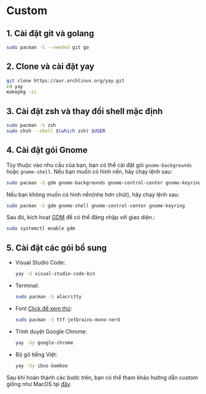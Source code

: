 # Custom

## 1\. Cài đặt git và golang

  ```bash
  sudo pacman -S --needed git go
  ```

## 2\. Clone và cài đặt yay

  ```bash
  git clone https://aur.archlinux.org/yay.git
  cd yay
  makepkg -si
  ```

## 3\. Cài đặt zsh và thay đổi shell mặc định

  ```bash
  sudo pacman -S zsh
  sudo chsh --shell $(which zsh) $USER
  ```

## 4\. Cài đặt gói Gnome

Tùy thuộc vào nhu cầu của bạn, bạn có thể cài đặt gói `gnome-backgrounds` hoặc `gnome-shell`. Nếu bạn muốn có hình nền, hãy chạy lệnh sau:

  ```bash
  sudo pacman -S gdm gnome-backgrounds gnome-control-center gnome-keyring
  ```

Nếu bạn không muốn có hình nền(nhẹ hơn chút), hãy chạy lệnh sau:

  ```bash
  sudo pacman -S gdm gnome-shell gnome-control-center gnome-keyring
  ```

Sau đó, kích hoạt [GDM](https://www.baeldung.com/wp-content/uploads/sites/2/2023/07/gnome_preview.png) để có thể đăng nhập với giao diện.:

  ```bash
  sudo systemctl enable gdm
  ```

## 5\. Cài đặt các gói bổ sung

- Visual Studio Code:

  ```bash
  yay -S visual-studio-code-bin
  ```

- Terminal:

  ```bash
  sudo pacman -S alacritty
  ```

- Font [Click để xem thử](https://www.programmingfonts.org/#jetbrainsmono):

  ```bash
  sudo pacman -S ttf-jetbrains-mono-nerd
  ```

- Trình duyệt Google Chrome:

  ```bash
  yay -Sy google-chrome
  ```

- Bộ gõ tiếng Việt:
  ```bash
  yay -Sy ibus-bamboo
  ```

Sau khi hoàn thành các bước trên, bạn có thể tham khảo hướng dẫn custom giống như MacOS tại [đây](https://www.youtube.com/watch?v=VQ6MVky9EUk).
